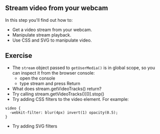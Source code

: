 ## Stream video from your webcam

In this step you'll find out how to:
- Get a video stream from your webcam.
- Manipulate stream playback.
- Use CSS and SVG to manipulate video.

## Exercise
- The `stream` object passed to `getUserMedia()` is in global scope, so you can inspect it from the browser console:
  - open the console
  - type stream and press Return
- What does stream.getVideoTracks() return?
- Try calling stream.getVideoTracks()[0].stop()
- Try adding CSS filters to the video element. For example:
```
video {
  -webkit-filter: blur(4px) invert(1) opacity(0.5);
}
```
- Try adding SVG filters

